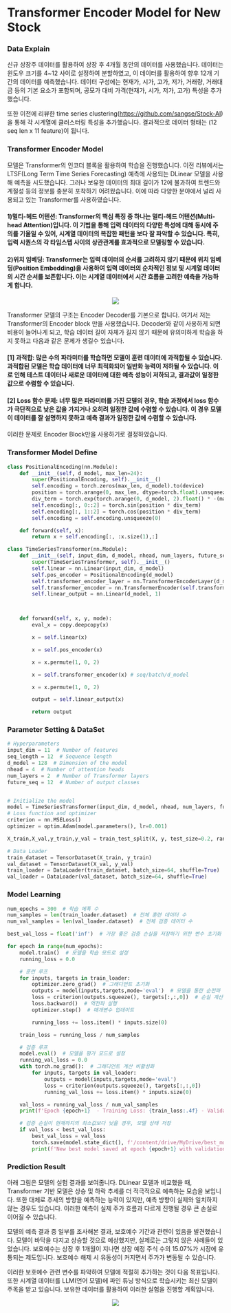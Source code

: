 # Transformer Encoder Model for New Stock


### Data Explain

신규 상장주 데이터를 활용하여 상장 후 4개월 동안의 데이터를 사용했습니다. 데이터는 윈도우 크기를 4~12 사이로 설정하여 분할하였고, 이 데이터를 활용하여 향후 12개 기간의 데이터를 예측했습니다.
데이터 구성에는 현재가, 시가, 고가, 저가, 거래량, 거래대금 등의 기본 요소가 포함되며, 공모가 대비 가격(현재가, 시가, 저가, 고가) 특성을 추가했습니다. 

또한 이전에 리뷰한 time series clustering(https://github.com/sangse/Stock-AI) 을 통해 각 시계열에 클러스터링 특성을 추가했습니다. 결과적으로 데이터 형태는 (12 seq len x 11 feature)이 됩니다.

### Transformer Encoder Model
모델은 Transformer의 인코더 블록을 활용하여 학습을 진행했습니다. 이전 리뷰에서는 LTSF(Long Term Time Series Forecasting) 예측에 사용되는 DLinear 모델을 사용해 예측을 시도했습니다. 그러나 보유한 데이터의 최대 길이가 12에 불과하여 트렌드와 계절성 등의 정보를 충분히 포착하기 어려웠습니다. 이에 따라 다양한 분야에서 널리 사용되고 있는 Transformer를 사용하였습니다. 

#### 1)멀티-헤드 어텐션: Transformer의 핵심 특징 중 하나는 멀티-헤드 어텐션(Multi-head Attention)입니다. 이 기법을 통해 입력 데이터의 다양한 특성에 대해 동시에 주의를 기울일 수 있어, 시계열 데이터의 복잡한 패턴을 보다 잘 파악할 수 있습니다. 특히, 입력 시퀀스의 각 타임스텝 사이의 상관관계를 효과적으로 모델링할 수 있습니다.
#### 2)위치 임베딩: Transformer는 입력 데이터의 순서를 고려하지 않기 때문에 위치 임베딩(Position Embedding)을 사용하여 입력 데이터의 순차적인 정보 및 시계열 데이터의 시간 순서를 보존합니다. 이는 시계열 데이터에서 시간 흐름을 고려한 예측을 가능하게 합니다.

<p align='center'>
  <img src = "https://github.com/sangse/Stock_AI_transformer/assets/145996429/8009b09a-e885-4f5b-8f45-80de487d3f06">
</p>

Transformer 모델의 구조는 Encoder Decoder를 기본으로 합니다. 여기서 저는 Transformer의 Encoder block 만을 사용했습니다. Decoder와 같이 사용하게 되면 비용이 늘어나게 되고, 학습 데이터 길이 자체가 길지 않기 때문에 유의미하게 학습을 하지 못하고 다음과 같은 문제가 생길수 있습니다. 

#### [1] 과적합: 많은 수의 파라미터를 학습하면 모델이 훈련 데이터에 과적합될 수 있습니다. 과적합된 모델은 학습 데이터에 너무 최적화되어 일반화 능력이 저하될 수 있습니다. 이로 인해 테스트 데이터나 새로운 데이터에 대한 예측 성능이 저하되고, 결과값이 일정한 값으로 수렴할 수 있습니다.

#### [2] Loss 함수 문제: 너무 많은 파라미터를 가진 모델의 경우, 학습 과정에서 loss 함수가 극단적으로 낮은 값을 가지거나 오히려 일정한 값에 수렴할 수 있습니다. 이 경우 모델이 데이터를 잘 설명하지 못하고 예측 결과가 일정한 값에 수렴할 수 있습니다.

이러한 문제로 Encoder Block만을 사용하기로 결정하였습니다.

### Transformer Model Define
``` python
class PositionalEncoding(nn.Module):
    def __init__(self, d_model, max_len=24):
        super(PositionalEncoding, self).__init__()
        self.encoding = torch.zeros(max_len, d_model).to(device)
        position = torch.arange(0, max_len, dtype=torch.float).unsqueeze(1)
        div_term = torch.exp(torch.arange(0, d_model, 2).float() * -(math.log(10000.0) / d_model))
        self.encoding[:, 0::2] = torch.sin(position * div_term)
        self.encoding[:, 1::2] = torch.cos(position * div_term)
        self.encoding = self.encoding.unsqueeze(0)

    def forward(self, x):
        return x + self.encoding[:, :x.size(1),:]

class TimeSeriesTransformer(nn.Module):
    def __init__(self, input_dim, d_model, nhead, num_layers, future_seq=12):
        super(TimeSeriesTransformer, self).__init__()
        self.linear = nn.Linear(input_dim, d_model)
        self.pos_encoder = PositionalEncoding(d_model)
        self.transformer_encoder_layer = nn.TransformerEncoderLayer(d_model=d_model, nhead=nhead)
        self.transformer_encoder = nn.TransformerEncoder(self.transformer_encoder_layer, num_layers=num_layers)
        self.linear_output = nn.Linear(d_model, 1)



    def forward(self, x, y, mode):
        eval_x = copy.deepcopy(x)

        x = self.linear(x)

        x = self.pos_encoder(x)

        x = x.permute(1, 0, 2)

        x = self.transformer_encoder(x) # seq/batch/d_model

        x = x.permute(1, 0, 2)

        output = self.linear_output(x)

        return output

```
### Parameter Setting & DataSet
```python
# Hyperparameters
input_dim = 11  # Number of features
seq_length = 12  # Sequence length
d_model = 128  # Dimension of the model
nhead = 4  # Number of attention heads
num_layers = 2  # Number of Transformer layers
future_seq = 12  # Number of output classes


# Initialize the model
model = TimeSeriesTransformer(input_dim, d_model, nhead, num_layers, future_seq).to(device)
# Loss function and optimizer
criterion = nn.MSELoss()
optimizer = optim.Adam(model.parameters(), lr=0.001)

X_train,X_val,y_train,y_val = train_test_split(X, y, test_size=0.2, random_state=42)

# Data Loader
train_dataset = TensorDataset(X_train, y_train)
val_dataset = TensorDataset(X_val, y_val)
train_loader = DataLoader(train_dataset, batch_size=64, shuffle=True)
val_loader = DataLoader(val_dataset, batch_size=64, shuffle=True)
```
### Model Learning

```python
num_epochs = 300  # 학습 에폭 수
num_samples = len(train_loader.dataset)  # 전체 훈련 데이터 수
num_val_samples = len(val_loader.dataset)  # 전체 검증 데이터 수

best_val_loss = float('inf')  # 가장 좋은 검증 손실을 저장하기 위한 변수 초기화

for epoch in range(num_epochs):
    model.train()  # 모델을 학습 모드로 설정
    running_loss = 0.0

    # 훈련 루프
    for inputs, targets in train_loader:
        optimizer.zero_grad()  # 그래디언트 초기화
        outputs = model(inputs,targets,mode='eval')  # 모델을 통한 순전파
        loss = criterion(outputs.squeeze(), targets[:,:,0])  # 손실 계산
        loss.backward()  # 역전파 실행
        optimizer.step()  # 매개변수 업데이트

        running_loss += loss.item() * inputs.size(0)

    train_loss = running_loss / num_samples

    # 검증 루프
    model.eval()  # 모델을 평가 모드로 설정
    running_val_loss = 0.0
    with torch.no_grad():  # 그래디언트 계산 비활성화
        for inputs, targets in val_loader:
            outputs = model(inputs,targets,mode='eval')
            loss = criterion(outputs.squeeze(), targets[:,:,0])
            running_val_loss += loss.item() * inputs.size(0)

    val_loss = running_val_loss / num_val_samples
    print(f'Epoch {epoch+1}  - Training Loss: {train_loss:.4f} - Validation Loss: {val_loss:.4f}')

    # 검증 손실이 현재까지의 최소값보다 낮을 경우, 모델 상태 저장
    if val_loss < best_val_loss:
        best_val_loss = val_loss
        torch.save(model.state_dict(), f'/content/drive/MyDrive/best_model.pth')
        print(f'New best model saved at epoch {epoch+1} with validation loss {val_loss:.4f}')
```
### Prediction Result
아래 그림은 모델의 실험 결과를 보여줍니다. DLinear 모델과 비교했을 때, Transformer 기반 모델은 상승 및 하락 추세를 더 적극적으로 예측하는 모습을 보입니다. 또한 대체로 추세의 방향을 예측하는 능력이 있지만, 예측 방향이 실제와 일치하지 않는 경우도 있습니다. 이러한 예측이 실제 주가 흐름과 다르게 진행될 경우 큰 손실로 이어질 수 있습니다.

모델의 예측 결과 중 일부를 조사해본 결과, 보호예수 기간과 관련이 있음을 발견했습니다. 모델이 바닥을 다지고 상승할 것으로 예상했지만, 실제로는 그렇지 않은 사례들이 있었습니다. 보호예수는 상장 후 1개월이 지나면 상장 예정 주식 수의 15.07%가 시장에 유통되는 제도입니다. 보호예수 해제 시 유동성이 커지면서 주가가 변동될 수 있습니다.

이러한 보호예수 관련 변수를 파악하여 모델에 적절히 추가하는 것이 다음 목표입니다. 또한 시계열 데이터를 LLM(언어 모델)에 파인 튜닝 방식으로 학습시키는 최신 모델이 주목을 받고 있습니다. 보유한 데이터를 활용하여 이러한 실험을 진행할 계획입니다.
<p align='center'>
  <img src = 'https://github.com/sangse/Stock_AI_transformer/assets/145996429/e42c13d3-bbac-48bb-b649-8a21fd4131c2'>
</p>
